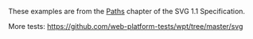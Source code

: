 These examples are from the
[Paths](https://www.w3.org/TR/SVG11/paths.html)
chapter of the SVG 1.1 Specification.

More tests: https://github.com/web-platform-tests/wpt/tree/master/svg
